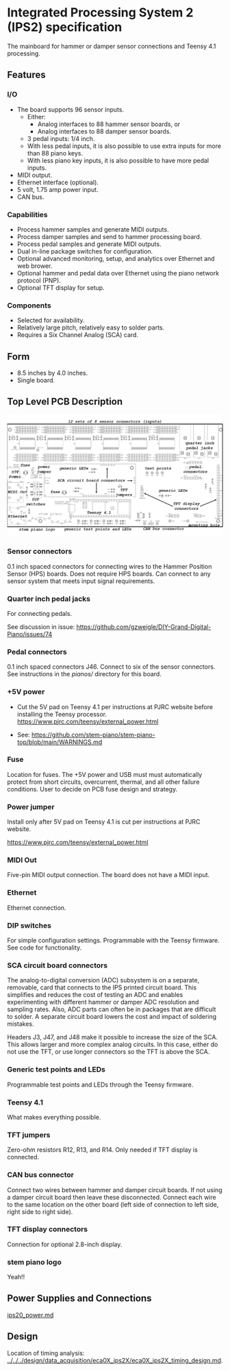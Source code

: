 # Integrated Processing System 2 (IPS2) specification

The mainboard for hammer or damper sensor connections and Teensy 4.1 processing.

## Features

### I/O
* The board supports 96 sensor inputs.
  * Either:
    * Analog interfaces to 88 hammer sensor boards, or
    * Analog interfaces to 88 damper sensor boards.
  * 3 pedal inputs: 1/4 inch.
  * With less pedal inputs, it is also possible to use extra inputs for more than 88 piano keys.
  * With less piano key inputs, it is also possible to have more pedal inputs.
* MIDI output.
* Ethernet interface (optional).
* 5 volt, 1.75 amp power input.
* CAN bus.

### Capabilities
* Process hammer samples and generate MIDI outputs.
* Process damper samples and send to hammer processing board.
* Process pedal samples and generate MIDI outputs.
* Dual in-line package switches for configuration.
* Optional advanced monitoring, setup, and analytics over Ethernet and web brower.
* Optional hammer and pedal data over Ethernet using the piano network protocol (PNP).
* Optional TFT display for setup.

### Components
* Selected for availability.
* Relatively large pitch, relatively easy to solder parts.
* Requires a Six Channel Analog (SCA) card.

## Form
* 8.5 inches by 4.0 inches.
* Single board.

## Top Level PCB Description

![ips20_pcb](ips20_pcb.png)

### Sensor connectors
0.1 inch spaced connectors for connecting wires to the Hammer Position Sensor (HPS) boards. Does not require HPS boards. Can connect to any sensor system that meets input signal requirements.

### Quarter inch pedal jacks
For connecting pedals.

See discussion in issue: https://github.com/gzweigle/DIY-Grand-Digital-Piano/issues/74

### Pedal connectors
0.1 inch spaced connectors J46. Connect to six of the sensor connectors. See instructions in the *pianos/* directory for this board.

### +5V power

* Cut the 5V pad on Teensy 4.1 per instructions at PJRC website before installing the Teensy processor. https://www.pjrc.com/teensy/external_power.html

* See: https://github.com/stem-piano/stem-piano-top/blob/main/WARNINGS.md

### Fuse
Location for fuses. The +5V power and USB must must automatically protect from short circuits, overcurrent, thermal, and all other failure conditions. User to decide on PCB fuse design and strategy.

### Power jumper
Install only after 5V pad on Teensy 4.1 is cut per instructions at PJRC website.

https://www.pjrc.com/teensy/external_power.html

### MIDI Out
Five-pin MIDI output connection. The board does not have a MIDI input.

### Ethernet
Ethernet connection.

### DIP switches
For simple configuration settings. Programmable with the Teensy firmware. See code for functionality.

### SCA circuit board connectors
The analog-to-digital conversion (ADC) subsystem is on a separate, removable, card that connects to the IPS printed circuit board. This simplifies and reduces the cost of testing an ADC and enables experimenting with different hammer or damper ADC resolution and sampling rates. Also, ADC parts can often be in packages that are difficult to solder. A separate circuit board lowers the cost and impact of soldering mistakes.

Headers J3, J47, and J48 make it possible to increase the size of the SCA. This allows larger and more complex analog circuits. In this case, either do not use the TFT, or use longer connectors so the TFT is above the SCA.

### Generic test points and LEDs
Programmable test points and LEDs through the Teensy firmware.

### Teensy 4.1
What makes everything possible.

### TFT jumpers
Zero-ohm resistors R12, R13, and R14. Only needed if TFT display is connected.

### CAN bus connector
Connect two wires between hammer and damper circuit boards. If not using a damper circuit board then leave these disconnected. Connect each wire to the same location on the other board (left side of connection to left side, right side to right side).

### TFT display connectors
Connection for optional 2.8-inch display.

### stem piano logo
Yeah!!

## Power Supplies and Connections

[ips20_power.md](./ips20_power.md)

## Design
Location of timing analysis: [../../../design/data_acquisition/eca0X_ips2X/eca0X_ips2X_timing_design.md](../../../design/data_acquisition/eca0X_ips2X/eca0X_ips2X_timing_design.md).
